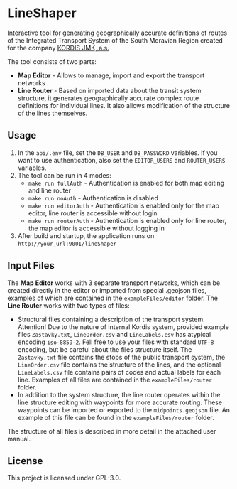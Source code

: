 # LineShaper

Interactive tool for generating geographically accurate definitions of routes of the Integrated Transport System of the South Moravian Region created for the company [KORDIS JMK, a.s.](https://www.idsjmk.cz/a/kordis-jmk.html)

The tool consists of two parts:
 - **Map Editor** - Allows to manage, import and export the transport networks
 - **Line Router** - Based on imported data about the transit system structure, it generates geographically accurate complex route definitions for individual lines. It also allows modification of the structure of the lines themselves.

## Usage

1. In the `api/.env` file, set the `DB_USER` and `DB_PASSWORD` variables. If you want to use authentication, also set the `EDITOR_USERS` and `ROUTER_USERS` variables.
 2. The tool can be run in 4 modes:
	 - `make run fullAuth` - Authentication is enabled for both map editing and line router
	 - `make run noAuth` - Authentication is disabled
	 - `make run editorAuth` - Authentication is enabled only for the map editor, line router is accessible without login
	 - `make run routerAuth` - Authentication is enabled only for line router, the map editor is accessible without logging in
 3. After build and startup, the application runs on `http://your_url:9001/lineShaper`

## Input Files

The **Map Editor** works with 3 separate transport networks, which can be created directly in the editor or imported from special .geojson files, examples of which are contained in the `exampleFiles/editor` folder.
The **Line Router** works with two types of files:
 - Structural files containing a description of the transport system. Attention! Due to the nature of internal Kordis system, provided example files `Zastavky.txt`, `LineOrder.csv` and `LineLabels.csv` has atypical encoding `iso-8859-2`. Fell free to use your files with standard `UTF-8` encoding, but be careful about the files structure itself. The `Zastavky.txt` file contains the stops of the public transport system, the `LineOrder.csv` file contains the structure of the lines, and the optional `LineLabels.csv` file contains pairs of codes and actual labels for each line. Examples of all files are contained in the `exampleFiles/router` folder.
 - In addition to the system structure, the line router operates within the line structure editing with waypoints for more accurate routing. These waypoints can be imported or exported to the `midpoints.geojson` file. An example of this file can be found in the `exampleFiles/router` folder.

The structure of all files is described in more detail in the attached user manual.

## License
This project is licensed under GPL-3.0.